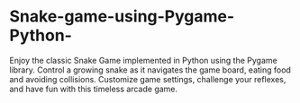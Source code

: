 # Snake-game-using-Pygame-Python-
Enjoy the classic Snake Game implemented in Python using the Pygame library. Control a growing snake as it navigates the game board, eating food and avoiding collisions. Customize game settings, challenge your reflexes, and have fun with this timeless arcade game.
